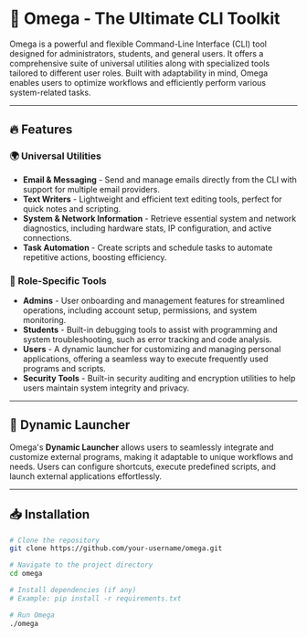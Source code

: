 # 🚀 Omega - The Ultimate CLI Toolkit

Omega is a powerful and flexible Command-Line Interface (CLI) tool designed for administrators, students, and general users. It offers a comprehensive suite of universal utilities along with specialized tools tailored to different user roles. Built with adaptability in mind, Omega enables users to optimize workflows and efficiently perform various system-related tasks.

---

## 🔥 Features

### 🌍 Universal Utilities
- **Email & Messaging** - Send and manage emails directly from the CLI with support for multiple email providers.
- **Text Writers** - Lightweight and efficient text editing tools, perfect for quick notes and scripting.
- **System & Network Information** - Retrieve essential system and network diagnostics, including hardware stats, IP configuration, and active connections.
- **Task Automation** - Create scripts and schedule tasks to automate repetitive actions, boosting efficiency.

### 🎯 Role-Specific Tools
- **Admins** - User onboarding and management features for streamlined operations, including account setup, permissions, and system monitoring.
- **Students** - Built-in debugging tools to assist with programming and system troubleshooting, such as error tracking and code analysis.
- **Users** - A dynamic launcher for customizing and managing personal applications, offering a seamless way to execute frequently used programs and scripts.
- **Security Tools** - Built-in security auditing and encryption utilities to help users maintain system integrity and privacy.

---

## 🚀 Dynamic Launcher
Omega's **Dynamic Launcher** allows users to seamlessly integrate and customize external programs, making it adaptable to unique workflows and needs. Users can configure shortcuts, execute predefined scripts, and launch external applications effortlessly.

---

## 📥 Installation

```sh
# Clone the repository
git clone https://github.com/your-username/omega.git

# Navigate to the project directory
cd omega

# Install dependencies (if any)
# Example: pip install -r requirements.txt

# Run Omega
./omega
